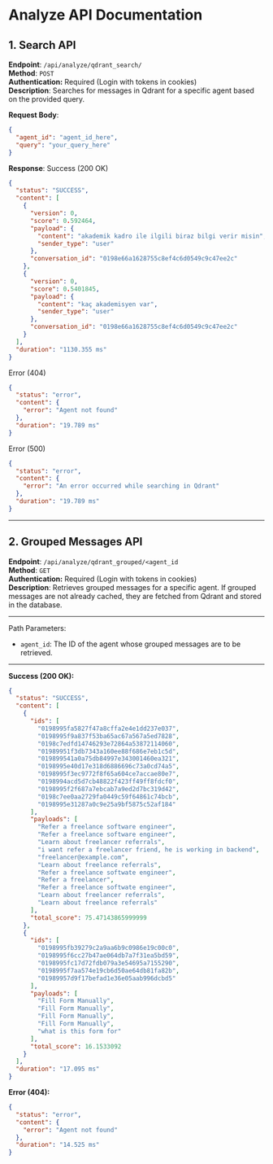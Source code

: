 # Analyze API Documentation

## 1. Search API

**Endpoint**: `/api/analyze/qdrant_search/` <br>
**Method**: `POST` <br>
**Authentication:** Required (Login with tokens in cookies) <br>
**Description**: Searches for messages in Qdrant for a specific agent based on the provided query.

**Request Body**:

```json
{
  "agent_id": "agent_id_here",
  "query": "your_query_here"
}
```

**Response**:
Success (200 OK)

```json
{
  "status": "SUCCESS",
  "content": [
    {
      "version": 0,
      "score": 0.592464,
      "payload": {
        "content": "akademik kadro ile ilgili biraz bilgi verir misin",
        "sender_type": "user"
      },
      "conversation_id": "0198e66a1628755c8ef4c6d0549c9c47ee2c"
    },
    {
      "version": 0,
      "score": 0.5401845,
      "payload": {
        "content": "kaç akademisyen var",
        "sender_type": "user"
      },
      "conversation_id": "0198e66a1628755c8ef4c6d0549c9c47ee2c"
    }
  ],
  "duration": "1130.355 ms"
}
```

Error (404)

```json
{
  "status": "error",
  "content": {
    "error": "Agent not found"
  },
  "duration": "19.789 ms"
}
```

Error (500)

```json
{
  "status": "error",
  "content": {
    "error": "An error occurred while searching in Qdrant"
  },
  "duration": "19.789 ms"
}
```

---

## 2. Grouped Messages API

**Endpoint**: `/api/analyze/qdrant_grouped/<agent_id` <br>
**Method**: `GET` <br>
**Authentication:** Required (Login with tokens in cookies) <br>
**Description**: Retrieves grouped messages for a specific agent. If grouped messages are not already cached, they are fetched from Qdrant and stored in the database.

---

Path Parameters:

- `agent_id`: The ID of the agent whose grouped messages are to be retrieved.

---

**Success (200 OK):**

```json
{
  "status": "SUCCESS",
  "content": [
    {
      "ids": [
        "0198995fa5827f47a8cffa2e4e1dd237e037",
        "0198995f9a837f53ba65ac67a567a5ed7828",
        "0198c7edfd14746293e72864a53872114060",
        "01989951f3db7343a160ee88f686e7eb1c5d",
        "019899541a0a75db84997e343001460ea321",
        "0198995e40d17e318d6886696c73a0cd74a5",
        "0198995f3ec9772f8f65a604ce7accae80e7",
        "0198994acd5d7cb48822f423ff49ff8fdcf0",
        "0198995f2f687a7ebcab7a9ed2d7bc319d42",
        "0198c7ee0aa2729fa0449c59f64861c74bcb",
        "0198995e31287a0c9e25a9bf5875c52af184"
      ],
      "payloads": [
        "Refer a freelance software engineer",
        "Refer a freelance software engineer",
        "Learn about freelancer referrals",
        "i want refer a freelancer friend, he is working in backend",
        "freelancer@example.com",
        "Learn about freelance referrals",
        "Refer a freelance softwate engineer",
        "Refer a freelancer",
        "Refer a freelance softwate engineer",
        "Learn about freelancer referrals",
        "Learn about freelance referrals"
      ],
      "total_score": 75.47143865999999
    },
    {
      "ids": [
        "0198995fb39279c2a9aa6b9c0986e19c00c0",
        "0198995f6cc27b47ae064db7a7f31ea5bd59",
        "0198995fc17d72fdb079a3e54695a7155290",
        "0198995f7aa574e19cb6d50ae64db81fa82b",
        "01989957d9f17befad1e36e05aab996dcbd5"
      ],
      "payloads": [
        "Fill Form Manually",
        "Fill Form Manually",
        "Fill Form Manually",
        "Fill Form Manually",
        "what is this form for"
      ],
      "total_score": 16.1533092
    }
  ],
  "duration": "17.095 ms"
}
```

**Error (404):**

```json
{
  "status": "error",
  "content": {
    "error": "Agent not found"
  },
  "duration": "14.525 ms"
}
```
